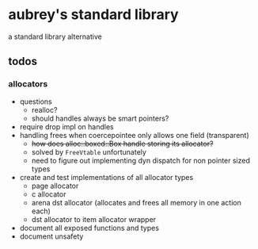# aubrey's standard library
a standard library alternative

## todos
### allocators
- questions
  - realloc?
  - should handles always be smart pointers?
- require drop impl on handles
- handling frees when coercepointee only allows one field (transparent)
  - ~~how does alloc::boxed::Box handle storing its allocator?~~
  - solved by `FreeVtable` unfortunately
  - need to figure out implementing dyn dispatch for non pointer sized types
- create and test implementations of all allocator types
  - page allocator
  - c allocator
  - arena dst allocator (allocates and frees all memory in one action each)
  - dst allocator to item allocator wrapper
- document all exposed functions and types
- document unsafety
